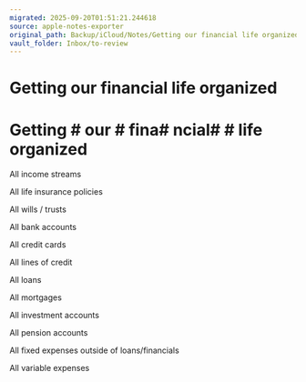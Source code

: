 ```yaml
---
migrated: 2025-09-20T01:51:21.244618
source: apple-notes-exporter
original_path: Backup/iCloud/Notes/Getting our financial life organized.md
vault_folder: Inbox/to-review
---
```

# Getting our financial life organized

# Getting # our # fina# ncial#  # life organized

All income streams 

All life insurance policies 

All wills / trusts

All bank accounts 

All credit cards

All lines of credit

All loans

All mortgages

All investment accounts 

All pension accounts 

All fixed expenses outside of loans/financials 

All variable expenses 

